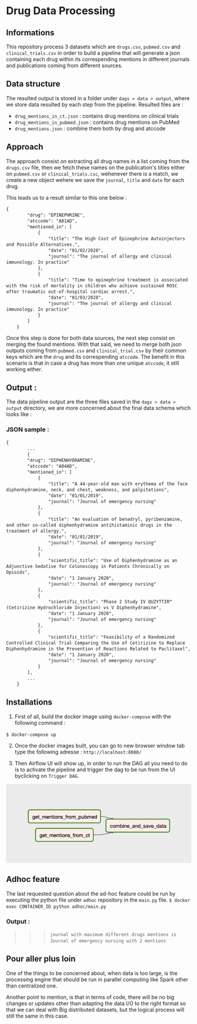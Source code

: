 # Drug Data Processing

## Informations
This repository process 3 datasets which are `drugs.csv`, `pubmed.csv` and `clinical_trials.csv` in order to build a pipeline that will generate a json containing each drug within its correspending mentions in different journals and publications coming from different sources.

## Data structure
The resulted output is stored in a folder under `dags > data > output`, where we store data resulted by each step from the pipeline.
Resulted files are :
- `drug_mentions_in_ct.json` : contains drug mentions on clinical trials
- `drug_mentions_in_pubmed.json` : contains drug mentions on PubMed
- `drug_mentions.json` : combine them both by drug and atccode

## Approach
The approach consist on extracting all drug names in a list coming from the `drugs.csv` file, then we fetch these names on the publication's titles either on `pubmed.csv` or `clinical_trials.csc`, wehenever there is a match, we create a new object wehere we save the `journal`, `title` and `date` for each drug.

This leads us to a result similar to this one below :
```
{
        "drug": "EPINEPHRINE",
        "atccode": "A01AD",
        "mentioned_in": [
            {
                "title": "The High Cost of Epinephrine Autoinjectors and Possible Alternatives.",
                "date": "01/02/2020",
                "journal": "The journal of allergy and clinical immunology. In practice"
            },
            {
                "title": "Time to epinephrine treatment is associated with the risk of mortality in children who achieve sustained ROSC after traumatic out-of-hospital cardiac arrest.",
                "date": "01/03/2020",
                "journal": "The journal of allergy and clinical immunology. In practice"
            }
        ]
    }
```

Once this step is done for both data sources, the next step consist on merging the found mentions. With that said, we need to merge both json outputs coming from `pubmed.csv` and `clinical_trial.csv` by their common keys which are the `drug` and its correspending `atccode`. 
The benefit in this scenario is that in case a drug has more than one unique `atccode`, it still working either.

 

## Output :
The data pipeline output are the three files saved in the `dags > data > output` directory, we are more concerned about the final data schema which looks like :

### JSON sample :
```
{
        ...
        {
        "drug": "DIPHENHYDRAMINE",
        "atccode": "A04AD",
        "mentioned_in": [
            {
                "title": "A 44-year-old man with erythema of the face diphenhydramine, neck, and chest, weakness, and palpitations",
                "date": "01/01/2019",
                "journal": "Journal of emergency nursing"
            },
            {
                "title": "An evaluation of benadryl, pyribenzamine, and other so-called diphenhydramine antihistaminic drugs in the treatment of allergy.",
                "date": "01/01/2019",
                "journal": "Journal of emergency nursing"
            },
            {
                "scientific_title": "Use of Diphenhydramine as an Adjunctive Sedative for Colonoscopy in Patients Chronically on Opioids",
                "date": "1 January 2020",
                "journal": "Journal of emergency nursing"
            },
            {
                "scientific_title": "Phase 2 Study IV QUZYTTIR™ (Cetirizine Hydrochloride Injection) vs V Diphenhydramine",
                "date": "1 January 2020",
                "journal": "Journal of emergency nursing"
            },
            {
                "scientific_title": "Feasibility of a Randomized Controlled Clinical Trial Comparing the Use of Cetirizine to Replace Diphenhydramine in the Prevention of Reactions Related to Paclitaxel",
                "date": "1 January 2020",
                "journal": "Journal of emergency nursing"
            }
        ],
        ...
    }
```


## Installations
1. First of all, build the docker image using `docker-compose` with the following command : 

`$ docker-compose up`

2. Once the docker images built, you can go to  new browser window tab type the following adresse :
    `http://localhost:8080/`

3. Then Airflow UI will show up, in order to run the DAG all you need to do is to activate the pipeline and trigger the dag to be run from the UI byclicking on `Trigger DAG`. 

![dag_pipeline](https://github.com/PaacMaan/drug_data_prep/blob/main/pipeline_dag.png?raw=true)


## Adhoc feature
The last requested question about the ad-hoc feature could be run by executing the python file under `adhoc` repository in the `main.py` file.
 `$ docker exec CONTAINER_ID python adhoc/main.py `
 
 ### Output : 
 >>> `journal with maximum different drugs mentions is Journal of emergency nursing with 2 mentions`


## Pour aller plus loin
One of the things to be concerned about, when data is too large, is the processing engine that should be run in parallel computing like Spark other than centralized one.

Another point to mention, is that in terms of code, there will be no big changes or updates other than adapting the data I/O to the right format so that we can deal with Big distributed datasets, but the logical process will still the same in this case.
